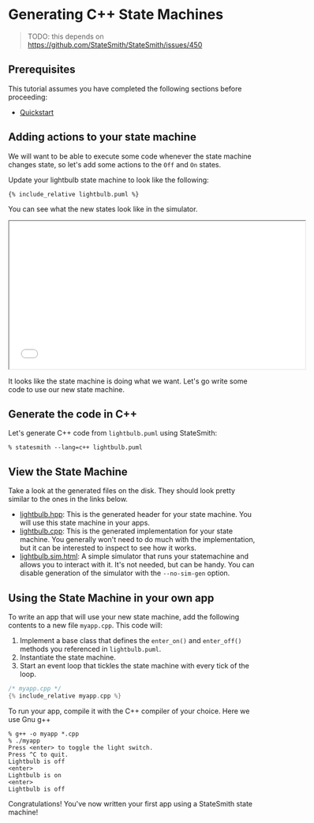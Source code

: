 # Generating C++ State Machines


> TODO: this depends on https://github.com/StateSmith/StateSmith/issues/450


## Prerequisites

This tutorial assumes you have completed the following sections before proceeding:
* [Quickstart](/StateSmith/quickstart/)



## Adding actions to your state machine

We will want to be able to execute some code whenever the state machine changes state, so let's add some actions to the `Off` and `On` states.

Update your lightbulb state machine to look like the following:

```plantuml
{% include_relative lightbulb.puml %}
```

You can see what the new states look like in the simulator.

<iframe height="300" width="600" src="lightbulb.sim.html"></iframe>


It looks like the state machine is doing what we want. Let's go write some code to use our new state machine.

## Generate the code in C++ 

Let's generate C++ code from `lightbulb.puml` using StateSmith:

```
% statesmith --lang=c++ lightbulb.puml
```

## View the State Machine

Take a look at the generated files on the disk. They should look pretty similar to the ones in the links below.

* [lightbulb.hpp](lightbulb.hpp): This is the generated header for your state machine. You will use this state machine in your apps.
* [lightbulb.cpp](lightbulb.cpp): This is the generated implementation for your state machine. You generally won't need to do much with the implementation, but it can be interested to inspect to see how it works.
* [lightbulb.sim.html](lightbulb.sim.html): A simple simulator that runs your statemachine and allows you to interact with it. It's not needed, but can be handy. You can disable generation of the simulator with the `--no-sim-gen` option.


## Using the State Machine in your own app

To write an app that will use your new state machine,
add the following contents to a new file `myapp.cpp`. This code will:

1. Implement a base class that defines the `enter_on()` and `enter_off()` methods you referenced in `lightbulb.puml`.
2. Instantiate the state machine.
3. Start an event loop that tickles the state machine with every tick of the loop.

```c++
/* myapp.cpp */
{% include_relative myapp.cpp %}
```

To run your app, compile it with the C++ compiler of your choice. Here we use Gnu g++


```
% g++ -o myapp *.cpp
% ./myapp
Press <enter> to toggle the light switch.
Press ^C to quit.
Lightbulb is off
<enter>
Lightbulb is on
<enter>
Lightbulb is off
```

Congratulations! You've now written your first app using a StateSmith state machine!
